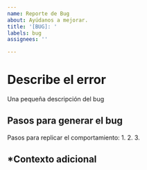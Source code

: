 ```yaml
---
name: Reporte de Bug
about: Ayúdanos a mejorar.
title: '[BUG]: '
labels: bug
assignees: ''

---
```


# Describe el error
Una pequeña descripción del bug

## Pasos para generar el bug
Pasos para replicar el comportamiento:
1. 
2. 
3. 

## *Contexto adicional


